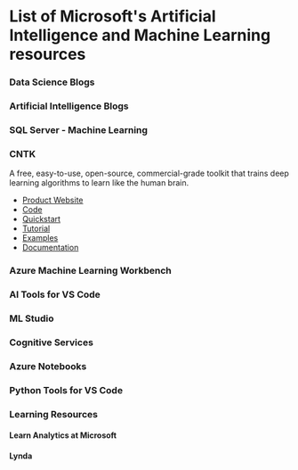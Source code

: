 # List of Microsoft's Artificial Intelligence and Machine Learning resources

### Data Science Blogs

### Artificial Intelligence Blogs

### SQL Server - Machine Learning

### CNTK 
A free, easy-to-use, open-source, commercial-grade toolkit that trains deep learning algorithms to learn like the human brain.

* [Product Website](https://www.microsoft.com/en-us/cognitive-toolkit/)
* [Code](https://github.com/Microsoft/CNTK)
* [Quickstart]()
* [Tutorial](https://github.com/Microsoft/CNTK/tree/master/Tutorials)
* [Examples](https://github.com/Microsoft/CNTK/tree/master/Examples)
* [Documentation](https://github.com/Microsoft/CNTK/tree/master/Documentation)


### Azure Machine Learning Workbench

### AI Tools for VS Code

### ML Studio

### Cognitive Services

### Azure Notebooks

### Python Tools for VS Code

### Learning Resources

#### Learn Analytics at Microsoft

#### Lynda


